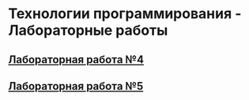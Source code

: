 # Технологии программирования - Лабораторные работы
## [Лабораторная работа №4](tp_lab1)
## [Лабораторная работа №5](TP_LABA5)

